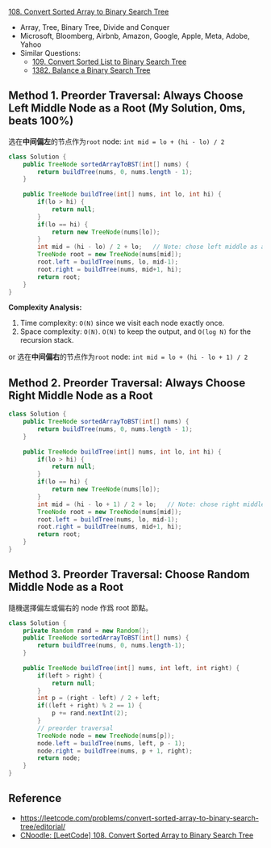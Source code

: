 [108. Convert Sorted Array to Binary Search Tree](https://leetcode.com/problems/convert-sorted-array-to-binary-search-tree/)

* Array, Tree, Binary Tree, Divide and Conquer
* Microsoft, Bloomberg, Airbnb, Amazon, Google, Apple, Meta, Adobe, Yahoo
* Similar Questions:
    * [109. Convert Sorted List to Binary Search Tree](https://leetcode.com/problems/convert-sorted-list-to-binary-search-tree/description/)
    * [1382. Balance a Binary Search Tree](https://leetcode.com/problems/balance-a-binary-search-tree/description/)


## Method 1. Preorder Traversal: Always Choose Left Middle Node as a Root (My Solution, 0ms, beats 100%)
选在**中间偏左**的节点作为`root` node: `int mid = lo + (hi - lo) / 2`

```java
class Solution {
    public TreeNode sortedArrayToBST(int[] nums) {
        return buildTree(nums, 0, nums.length - 1);
    }
    
    public TreeNode buildTree(int[] nums, int lo, int hi) {
        if(lo > hi) {
            return null;
        }
        if(lo == hi) {
            return new TreeNode(nums[lo]);
        }
        int mid = (hi - lo) / 2 + lo;   // Note: chose left middle as a root
        TreeNode root = new TreeNode(nums[mid]);
        root.left = buildTree(nums, lo, mid-1);
        root.right = buildTree(nums, mid+1, hi);
        return root;
    }
}
```
**Complexity Analysis:**
1. Time complexity: `O(N)` since we visit each node exactly once.
2. Space complexity: `O(N)`. `O(N)` to keep the output, and `O(log N)` for the recursion stack.

or 选在**中间偏右**的节点作为`root` node: `int mid = lo + (hi - lo + 1) / 2`


## Method 2. Preorder Traversal: Always Choose Right Middle Node as a Root
```java
class Solution {
    public TreeNode sortedArrayToBST(int[] nums) {
        return buildTree(nums, 0, nums.length - 1);
    }
    
    public TreeNode buildTree(int[] nums, int lo, int hi) {
        if(lo > hi) {
            return null;
        }
        if(lo == hi) {
            return new TreeNode(nums[lo]);
        }
        int mid = (hi - lo + 1) / 2 + lo;   // Note: chose right middle as a root
        TreeNode root = new TreeNode(nums[mid]);
        root.left = buildTree(nums, lo, mid-1);
        root.right = buildTree(nums, mid+1, hi);
        return root;
    }
}
```


## Method 3. Preorder Traversal: Choose Random Middle Node as a Root
隨機選擇偏左或偏右的 node 作爲 root 節點。
```java
class Solution {
    private Random rand = new Random();
    public TreeNode sortedArrayToBST(int[] nums) {
        return buildTree(nums, 0, nums.length-1);
    }
    
    public TreeNode buildTree(int[] nums, int left, int right) {
        if(left > right) {
            return null;
        }
        int p = (right - left) / 2 + left;
        if((left + right) % 2 == 1) {
            p += rand.nextInt(2);
        }
        // preorder traversal
        TreeNode node = new TreeNode(nums[p]);
        node.left = buildTree(nums, left, p - 1);
        node.right = buildTree(nums, p + 1, right);
        return node;
    }
}
```


## Reference
* https://leetcode.com/problems/convert-sorted-array-to-binary-search-tree/editorial/
* [CNoodle: [LeetCode] 108. Convert Sorted Array to Binary Search Tree](https://www.cnblogs.com/cnoodle/p/12293678.html)
